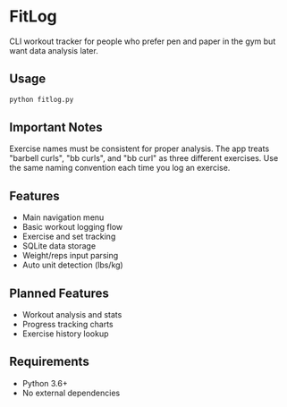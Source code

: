 # FitLog

CLI workout tracker for people who prefer pen and paper in the gym but want data analysis later.

## Usage

```bash
python fitlog.py
```

## Important Notes

Exercise names must be consistent for proper analysis. The app treats "barbell curls", "bb curls", and "bb curl" as three different exercises. Use the same naming convention each time you log an exercise.

## Features

- Main navigation menu
- Basic workout logging flow
- Exercise and set tracking
- SQLite data storage
- Weight/reps input parsing
- Auto unit detection (lbs/kg)

## Planned Features

- Workout analysis and stats
- Progress tracking charts
- Exercise history lookup

## Requirements

- Python 3.6+
- No external dependencies